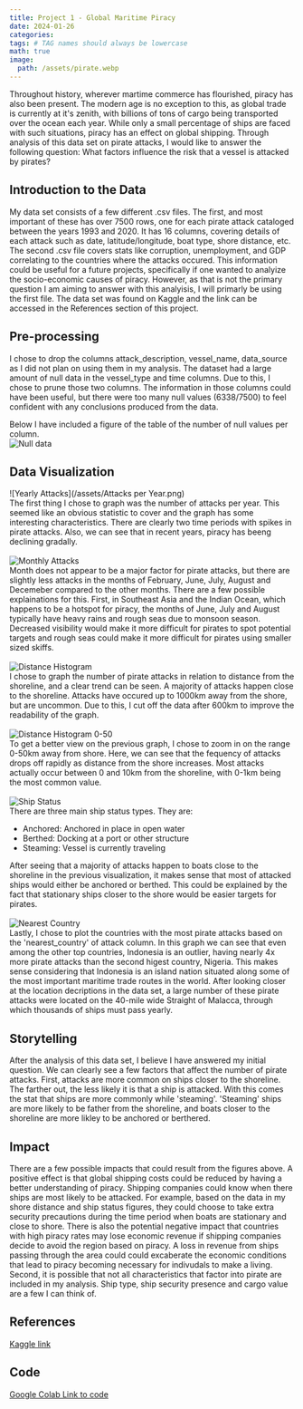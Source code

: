 ```yaml
---
title: Project 1 - Global Maritime Piracy
date: 2024-01-26
categories: 
tags: # TAG names should always be lowercase
math: true
image:
  path: /assets/pirate.webp
---
```

Throughout history, wherever martime commerce has flourished, piracy has also been present. The modern age is no exception to this, as global trade is currently at it's zenith, with billions of tons of cargo being transported over the ocean each year. While only a small percentage of ships are faced with such situations, piracy has an effect on global shipping. Through analysis of this data set on pirate attacks, I would like to answer the following question: What factors influence the risk that a vessel is attacked by pirates? 
## Introduction to the Data
My data set consists of a few different .csv files. The first, and most important of these has over 7500 rows, one for each pirate attack cataloged between the years 1993 and 2020. It has 16 columns, covering details of each attack such as date, latitude/longitude, boat type, shore distance, etc. The second .csv file covers stats like corruption, unemployment, and GDP correlating to the countries where the attacks occured. This information could be useful for a future projects, specifically if one wanted to analyize the socio-economic causes of piracy. However, as that is not the primary question I am aiming to answer with this analyisis, I will primarly be using the first file. The data set was found on Kaggle and the link can be accessed in the References section of this project. 
## Pre-processing
I chose to drop the columns attack_description, vessel_name, data_source as I did not plan on using them in my analysis. The dataset had a large amount of null data in the vessel_type and time columns. Due to this, I chose to prune those two columns. The information in those columns could have been useful, but there were too many null values (6338/7500) to feel confident with any conclusions produced from the data.

Below I have included a figure of the table of the number of null values per column.
<br>![Null data](/assets/Nulls.png)
## Data Visualization
![Yearly Attacks](/assets/Attacks per Year.png)
<br>The first thing I chose to graph was the number of attacks per year. This seemed like an obvious statistic to cover and the graph has some interesting characteristics. There are clearly two time periods with spikes in pirate attacks. Also, we can see that in recent years, piracy has beeng declining gradally. <br>
<br>![Monthly Attacks](/assets/months.png)
<br> Month does not appear to be a major factor for pirate attacks, but there are slightly less attacks in the months of February, June, July, August and Decemeber compared to the other months. There are a few possible explainations for this. First, in Southeast Asia and the Indian Ocean, which happens to be a hotspot for piracy, the months of June, July and August typically have heavy rains and rough seas due to monsoon season. Decreased visibility would make it more difficult for pirates to spot potential targets and rough seas could make it more difficult for pirates using smaller sized skiffs. <br>
<br>![Distance Histogram](/assets/distancehist.png)
<br> I chose to graph the number of pirate attacks in relation to distance from the shoreline, and a clear trend can be seen. A majority of attacks happen close to the shoreline. Attacks have occured up to 1000km away from the shore, but are uncommon. Due to this, I cut off the data after 600km to improve the readability of the graph. <br>
<br>![Distance Histogram 0-50](/assets/distance50.png)
<br> To get a better view on the previous graph, I chose to zoom in on the range 0-50km away from shore. Here, we can see that the fequency of attacks drops off rapidly as distance from the shore increases. Most attacks actually occur between 0 and 10km from the shoreline, with 0-1km being the most common value. <br>
<br>![Ship Status](/assets/status.png)
<br> There are three main ship status types. They are:
- Anchored: Anchored in place in open water
- Berthed: Docking at a port or other structure
- Steaming: Vessel is currently traveling

After seeing that a majority of attacks happen to boats close to the shoreline in the previous visualization, it makes sense that most of attacked ships would either be anchored or berthed. This could be explained by the fact that stationary ships closer to the shore would be easier targets for pirates. <br>
<br>![Nearest Country](/assets/countries2.png)
<br> Lastly, I chose to plot the countries with the most pirate attacks based on the 'nearest_country' of attack column. In this graph we can see that even among the other top countries, Indonesia is an outlier, having nearly 4x more pirate attacks than the second higest country, Nigeria. This makes sense considering that Indonesia is an island nation situated along some of the most important maritime trade routes in the world. After looking closer at the location decriptions in the data set, a large number of these pirate attacks were located on the 40-mile wide Straight of Malacca, through which thousands of ships must pass yearly. 
## Storytelling
After the analysis of this data set, I believe I have answered my initial question. We can clearly see a few factors that affect the number of pirate attacks. First, attacks are more common on ships closer to the shoreline. The farther out, the less likely it is that a ship is attacked. With this comes the stat that ships are more commonly while 'steaming'. 'Steaming' ships are more likely to be father from the shoreline, and boats closer to the shoreline are more likley to be anchored or berthered.
## Impact
There are a few possible impacts that could result from the figures above. A positive effect is that global shipping costs could be reduced by having a better understanding of piracy. Shipping companies could know when there ships are most likely to be attacked. For example, based on the data in my shore distance and ship status figures, they could choose to take extra security precautions during the time period when boats are stationary and close to shore.
There is also the potential negative impact that countries with high piracy rates may lose economic revenue if shipping companies decide to avoid the region based on piracy. A loss in revenue from ships passing through the area could could excaberate the economic conditions that lead to piracy becoming necessary for indivudals to make a living. Second, it is possible that not all characteristics that factor into pirate are included in my analysis. Ship type, ship security presence and cargo value are a few I can think of. 
## References
[Kaggle link](https://www.kaggle.com/datasets/n0n5ense/global-maritime-pirate-attacks-19932020?resource=download)
## Code
[Google Colab Link to code](https://colab.research.google.com/drive/1vvocDGW5MfFrrAHnXgxyT2sj5_OeHUXy?usp=sharing)
